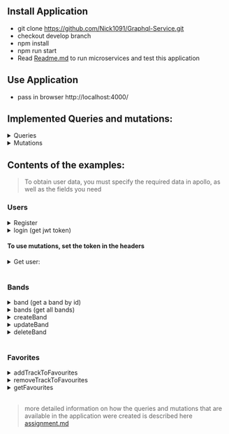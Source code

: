 ## Install Application
- git clone https://github.com/Nick1091/Graphql-Service.git
- checkout develop branch
- npm install
- npm run start
- Read [Readme.md](https://github.com/lased/node-nodejs-basics/blob/feat-graphql/services/README.md) to run microservices and test this application

## Use Application
- pass in browser http://localhost:4000/ 

## Implemented Queries and mutations:
<details>
   <summary> Queries </summary>
   
* artist
* artists
* band
* bands
* album
* albums
* genre
* genres
* tracks
* track
* jwt
* user
* getFavourites
</details>
 
<details>
   <summary> Mutations </summary>

* createArtist
* deleteArtist
* updateArtist
* createBand
* updateBand
* deleteBand
* createAlbum
* updateAlbum
* deleteAlbum
* createGenre
* updateGenre
* deleteGenre
* createTrack
* updateTrack
* deleteTrack
* register
* addTrackToFavourites
* addBandToFavourites
* addArtistToFavourites
* addGenreToFavourites
* removeTrackToFavourites
* removeBandToFavourites
* removeArtistToFavourites
* removeGenreToFavourites
</details>

## Contents of the examples:
> To obtain user data, you must specify the required data in apollo, as well as the fields you need

### **Users**
<details>
   <summary>Register</summary>

```graphql
mutation Mutation($userInput: userInput) {
  register(userInput: $userInput) {
    id
    firstName
    lastName
    password
    email
  }
}
```
```Json
{
  "userInput": {
    "firstName": "first name",
    "lastName": "last name",
    "password": "11sqxdwchn",
    "email": "met9129@gmail.com"
  },
}
```
</details>
<details>
   <summary>login (get jwt token)</summary>

```graphql
query User($email: String!, $password: String!) {
  jwt(email: $email, password: $password) {
    jwt
  }
}
```
```Json
{
  "email": "met9129@gmail.com",
  "password": "11sqxdwchn",
}
```
</details>

#### To use mutations, set the token in the headers
<details>
   <summary>Get user:</summary>

```graphql
   query User($userId: ID!) {
      user(id: $userId) {
         id
         firstName
         lastName
         password
         email
  }
}
```
```Json
{
  "userId": "62c9ac322b17fc33c222f513"
}
```
</details><br>

### **Bands**

<details>
   <summary>band (get a band by id)</summary>

```graphql
query Query($bandId: ID!) {
  band(id: $bandId) {
    id
    name
    origin
    members {
      id
    }
    website
    genres {
      id
    }
  }
}
```
```Json
{
   "bandId": "62c9ac322b17fc33c222f513"
}
```
</details>
<details>
   <summary>bands (get all bands)</summary>

```graphql
query Query($limit: Int, $offset: Int) {
  bands(limit: $limit, offset: $offset) {
    id
    name
    origin
    website
    genres {
      id
    }
    members {
      id
    }
  }
}
```
```Json
{
  "limit": 10,
  "offset": 0
}
```
</details>
<details>
   <summary>createBand</summary>

```graphql
mutation Mutation($createInputBand: BandInputCreate) {
  createBand(createInputBand: $createInputBand) {
    id
    name
    origin
    members {
      id
    }
    website
    genres {
      id
    }
  }
}
```
```Json
{
  "createInputBand": {
    "name": "some name",
    "members": [
      {
        "artist": "62c5ab71035f208b7666df7e",
        "instrument": "some instrument",
        "years": ["1990", "1999"]
      }
    ],
    "origin": "origin",
    "website": "www.some-site.site",
    "genresIds": ["62c5ac17035f208b7666df82", "62c894f29d8237b966017549"]
  }
}
```
</details>
<details>
   <summary>updateBand</summary>

```graphql
mutation Mutation($updateBandId: ID!, $updateInputBand: BandInputUpdate) {
  updateBand(id: $updateBandId, updateInputBand: $updateInputBand) {
    id
    name
    origin
    members {
      id
    }
    website
    genres {
      id
    }
  }
}
```
```Json
{
  "updateBandId": "62c5ab71035f208b7666df7e",
  "updateInputBand": {
    "name": "some name",
    "members": [
      {
        "artist": "62c5ab71035f208b7666df7e",
        "instrument": "some instrument",
        "years": ["1990", "1999"]
      }
    ],
    "origin": "origin",
    "website": "www.some-site.site",
    "genresIds": ["62c5ac17035f208b7666df82", "62c894f29d8237b966017549"]
  },
}
```
</details>
<details>
   <summary>deleteBand</summary>

```graphql
mutation Mutation($deleteBandId: ID!) {
  deleteBand(id: $deleteBandId) {
    acknowledged
    deletedCount
  }
}
```
```Json
{
  "deleteBandId": "62c5ab71035f208b7666df7e",
}
```
</details><br>

### **Favorites**

<details>
   <summary>addTrackToFavourites</summary>

```graphql
mutation AddTrackToFavourites($addTrackToFavouritesId: ID!) {
  addTrackToFavourites(id: $addTrackToFavouritesId) {
    id
    userId
    tracks {
      id
    }
  }
}
```
```Json
{
  "addTrackToFavouritesId": "62c5ab71035f208b7666df7e",
}
```
</details>
<details>
   <summary>removeTrackToFavourites</summary>

```graphql
mutation AddTrackToFavourites($removeTrackToFavouritesId: ID!) {
  removeTrackToFavourites(id: $removeTrackToFavouritesId) {
    id
    userId
    tracks {
      id
    }
  }
}
```
```Json
{
  "removeTrackToFavouritesId": "62c5ab71035f208b7666df7e",
}
```
</details>
<details>
   <summary>getFavourites</summary>

```graphql
query Query {
  getFavourites {
    id
    userId
    bands {
      id
      name
      origin
      members {
        id
        instrument
      }
      website
      genres {
        id
      }
    }
  }
}
```
</details><br>


>more detailed information on how the queries and mutations that are  available in the application were created is described here [assignment.md](https://github.com/AlreadyBored/nodejs-assignments/blob/main/assignments/graphql-service/assignment.md)
